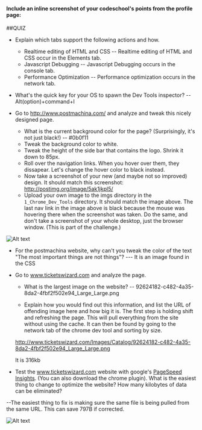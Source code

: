 #### Include an inline screenshot of your codeschool's points from the profile page:

<!-- Modify the Markdown to include your answers. Don't delete the questions! -->

##QUIZ
* Explain which tabs support the following actions and how.
  * Realtime editing of HTML and CSS -- 
Realtime editing of HTML and CSS occur in the Elements tab.
  * Javascript Debugging -- 
  Javascript Debugging occurs in the console tab.
  * Performance Optimization --
  Performance optimization occurs in the network tab.


* What's the quick key for your OS to spawn the Dev Tools inspector? 
-- Alt(option)+command+I


* Go to http://www.postmachina.com/ and analyze and tweak this nicely designed page.
  * What is the current background color for the page?  (Surprisingly, it's not just black!) 
  -- #0b0f11
  * Tweak the background color to white.
  * Tweak the height of the side bar that contains the logo.
    Shrink it down to 85px.
  * Roll over the navigation links.  When you hover over them, they dissapear.  Let's change the hover color to black instead.
  * Now take a screenshot of your new (and maybe not so improved) design.  It should match this screenshot: http://postimg.org/image/5ak1jkpl5/
  * Upload your own image to the imgs directory in the `1_Chrome_Dev_Tools` directory.  It should match the image above. The last nav link in the image above is black because the mouse was hovering there when the screenshot was taken. Do the same, and don't take a screenshot of your whole desktop, just the browser window. (This is part of the challenge.)

![Alt text](/imgs/postmachina.png "postmachine edits")

* For the postmachina website, why can't you tweak the color of the text "The most important things are not things"?  --- It is an image found in the CSS

* Go to www.ticketswizard.com and analyze the page.  
  * What is the largest image on the website? 
  -- 92624182-c482-4a35-8da2-4fbf2f502e94_Large_Large.png


  * Explain how you would find out this information, and list the URL of offending image here and how big it is. 
  The first step is holding shift and refreshing the page. This will pull everything from the site without using the cache. It can then be found by going to the network tab of the chrome dev tool and sorting by size. 

  http://www.ticketswizard.com/Images/Catalog/92624182-c482-4a35-8da2-4fbf2f502e94_Large_Large.png

  It is 316kb



* Test the www.ticketswizard.com website with google's [PageSpeed Insights](http://www.ticketswizard.com/).  (You can also download the chrome plugin).  What is the easiest thing to change to optimize the website?  How many kilobytes of data can be eliminated?

--The easiest thing to fix is making sure the same file is being pulled from the same URL. This can save 797B if corrected.

![Alt text](../imgs/codeschool.png "Codeschool score")



